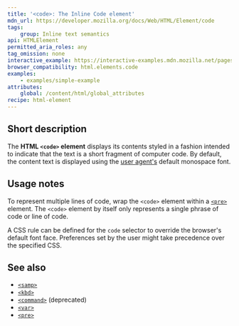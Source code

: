```yaml
---
title: '<code>: The Inline Code element'
mdn_url: https://developer.mozilla.org/docs/Web/HTML/Element/code
tags:
    group: Inline text semantics
api: HTMLElement
permitted_aria_roles: any
tag_omission: none
interactive_example: https://interactive-examples.mdn.mozilla.net/pages/tabbed/code.html
browser_compatibility: html.elements.code
examples:
    - examples/simple-example
attributes:
    global: /content/html/global_attributes
recipe: html-element
---
```


## Short description

The **HTML `<code>` element** displays its contents styled in a fashion
intended to indicate that the text is a short fragment of computer
code. By default, the content text is displayed using the
[user agent's](/en-US/docs/Glossary/user_agent) default monospace font.

## Usage notes

To represent multiple lines of code, wrap the `<code>` element within a
[`<pre>`](/en-US/docs/Web/HTML/Element/pre)
element. The `<code>` element by itself only represents a single phrase
of code or line of code.

A CSS rule can be defined for the `code` selector to override the
browser's default font face. Preferences set by the user might take
precedence over the specified CSS.

## See also

- [`<samp>`](/en-US/docs/Web/HTML/Element/samp)
- [`<kbd>`](/en-US/docs/Web/HTML/Element/kbd)
- [`<command>`](/en-US/docs/Web/HTML/Element/command)
  (deprecated)
- [`<var>`](/en-US/docs/Web/HTML/Element/var)
- [`<pre>`](/en-US/docs/Web/HTML/Element/pre)
